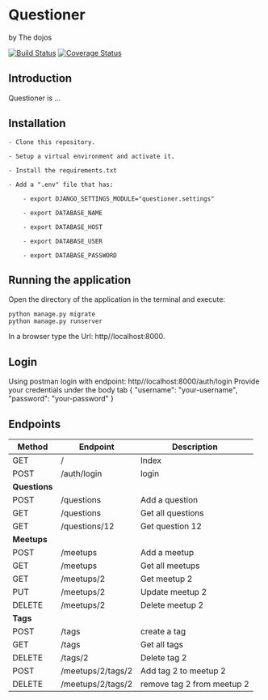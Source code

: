 # Questioner

by The dojos

[![Build Status](https://travis-ci.com/kbjude/questioner.svg?branch=develop)](https://travis-ci.com/kbjude/questioner)
[![Coverage Status](https://coveralls.io/repos/github/kbjude/questioner/badge.svg?branch=develop)](https://coveralls.io/github/kbjude/questioner?branch=develop)

## Introduction

Questioner is ...

## Installation

    - Clone this repository.

    - Setup a virtual environment and activate it.

    - Install the requirements.txt

    - Add a ".env" file that has:

        - export DJANGO_SETTINGS_MODULE="questioner.settings"

        - export DATABASE_NAME

        - export DATABASE_HOST

        - export DATABASE_USER

        - export DATABASE_PASSWORD

## Running the application

Open the directory of the application in the terminal and execute:

    python manage.py migrate
    python manage.py runserver

In a browser type the Url: http//localhost:8000.

## Login

Using postman login with endpoint: http//localhost:8000/auth/login
Provide your credentials under the body tab
{
"username": "your-username",
"password": "your-password"
}

## Endpoints

| Method        | Endpoint          | Description                |
| ------------- | ----------------- | -------------------------- |
| GET           | /                 | Index                      |
| POST          | /auth/login       | login                      |
| **Questions** |
| POST          | /questions        | Add a question             |
| GET           | /questions        | Get all questions          |
| GET           | /questions/12     | Get question 12            |
| **Meetups**   |
| POST          | /meetups          | Add a meetup               |
| GET           | /meetups          | Get all meetups            |
| GET           | /meetups/2        | Get meetup 2               |
| PUT           | /meetups/2        | Update meetup 2            |
| DELETE        | /meetups/2        | Delete meetup 2            |
| **Tags**      |
| POST          | /tags             | create a tag               |
| GET           | /tags             | Get all tags               |
| DELETE        | /tags/2           | Delete tag 2               |
| POST          | /meetups/2/tags/2 | Add tag 2 to meetup 2      |
| DELETE        | /meetups/2/tags/2 | remove tag 2 from meetup 2 |
